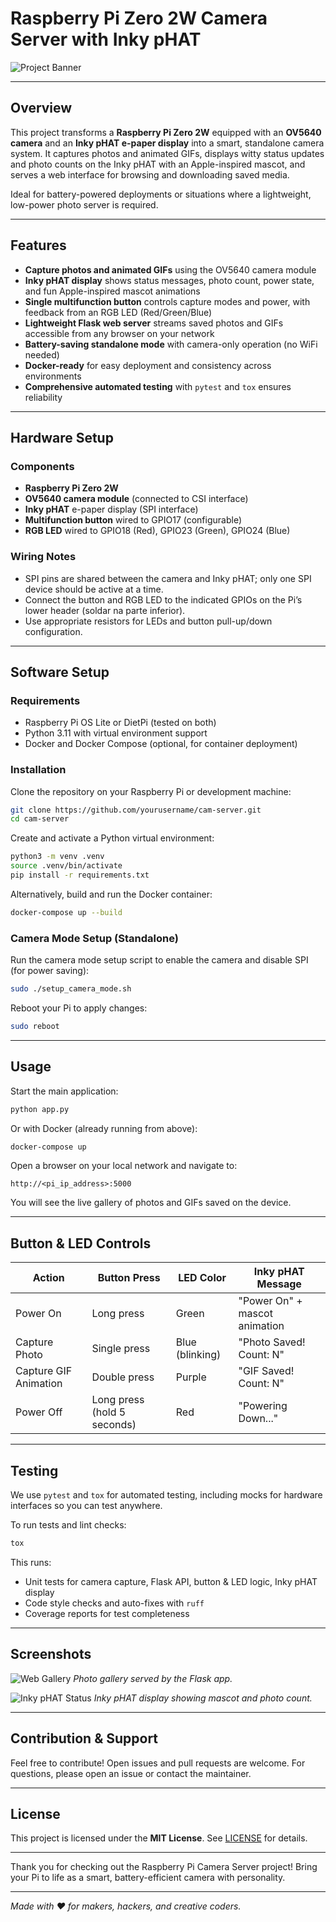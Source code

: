 # Raspberry Pi Zero 2W Camera Server with Inky pHAT

![Project Banner](./static/banner.png)

---

## Overview

This project transforms a **Raspberry Pi Zero 2W** equipped with an **OV5640 camera** and an **Inky pHAT e-paper display** into a smart, standalone camera system. It captures photos and animated GIFs, displays witty status updates and photo counts on the Inky pHAT with an Apple-inspired mascot, and serves a web interface for browsing and downloading saved media.

Ideal for battery-powered deployments or situations where a lightweight, low-power photo server is required.

---

## Features

- **Capture photos and animated GIFs** using the OV5640 camera module  
- **Inky pHAT display** shows status messages, photo count, power state, and fun Apple-inspired mascot animations  
- **Single multifunction button** controls capture modes and power, with feedback from an RGB LED (Red/Green/Blue)  
- **Lightweight Flask web server** streams saved photos and GIFs accessible from any browser on your network  
- **Battery-saving standalone mode** with camera-only operation (no WiFi needed)  
- **Docker-ready** for easy deployment and consistency across environments  
- **Comprehensive automated testing** with `pytest` and `tox` ensures reliability  

---

## Hardware Setup

### Components

- **Raspberry Pi Zero 2W**  
- **OV5640 camera module** (connected to CSI interface)  
- **Inky pHAT** e-paper display (SPI interface)  
- **Multifunction button** wired to GPIO17 (configurable)  
- **RGB LED** wired to GPIO18 (Red), GPIO23 (Green), GPIO24 (Blue)  

### Wiring Notes

- SPI pins are shared between the camera and Inky pHAT; only one SPI device should be active at a time.  
- Connect the button and RGB LED to the indicated GPIOs on the Pi’s lower header (soldar na parte inferior).  
- Use appropriate resistors for LEDs and button pull-up/down configuration.  

---

## Software Setup

### Requirements

- Raspberry Pi OS Lite or DietPi (tested on both)  
- Python 3.11 with virtual environment support  
- Docker and Docker Compose (optional, for container deployment)  

### Installation

Clone the repository on your Raspberry Pi or development machine:

```bash
git clone https://github.com/yourusername/cam-server.git
cd cam-server
````

Create and activate a Python virtual environment:

```bash
python3 -m venv .venv
source .venv/bin/activate
pip install -r requirements.txt
```

Alternatively, build and run the Docker container:

```bash
docker-compose up --build
```

### Camera Mode Setup (Standalone)

Run the camera mode setup script to enable the camera and disable SPI (for power saving):

```bash
sudo ./setup_camera_mode.sh
```

Reboot your Pi to apply changes:

```bash
sudo reboot
```

---

## Usage

Start the main application:

```bash
python app.py
```

Or with Docker (already running from above):

```bash
docker-compose up
```

Open a browser on your local network and navigate to:

```
http://<pi_ip_address>:5000
```

You will see the live gallery of photos and GIFs saved on the device.

---

## Button & LED Controls

| Action                | Button Press                | LED Color       | Inky pHAT Message             |
| --------------------- | --------------------------- | --------------- | ----------------------------- |
| Power On              | Long press                  | Green           | "Power On" + mascot animation |
| Capture Photo         | Single press                | Blue (blinking) | "Photo Saved! Count: N"       |
| Capture GIF Animation | Double press                | Purple          | "GIF Saved! Count: N"         |
| Power Off             | Long press (hold 5 seconds) | Red             | "Powering Down..."            |

---

## Testing

We use `pytest` and `tox` for automated testing, including mocks for hardware interfaces so you can test anywhere.

To run tests and lint checks:

```bash
tox
```

This runs:

* Unit tests for camera capture, Flask API, button & LED logic, Inky pHAT display
* Code style checks and auto-fixes with `ruff`
* Coverage reports for test completeness

---

## Screenshots

![Web Gallery](./static/screenshots/web_gallery.png)
*Photo gallery served by the Flask app.*

![Inky pHAT Status](./static/screenshots/inky_status.png)
*Inky pHAT display showing mascot and photo count.*

---

## Contribution & Support

Feel free to contribute! Open issues and pull requests are welcome.
For questions, please open an issue or contact the maintainer.

---

## License

This project is licensed under the **MIT License**. See [LICENSE](./LICENSE) for details.

---

Thank you for checking out the Raspberry Pi Camera Server project!
Bring your Pi to life as a smart, battery-efficient camera with personality.

---

*Made with ❤️ for makers, hackers, and creative coders.*

